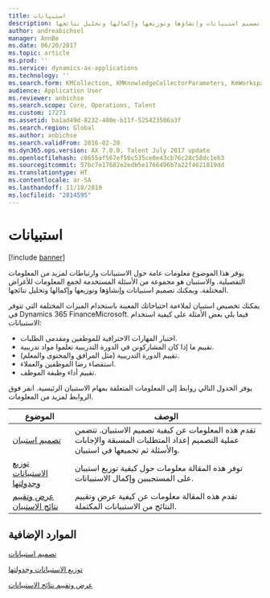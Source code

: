 ```yaml
---
title: استبيانات
description: يوفر هذا الموضوع معلومات عامة حول الاستبيانات وارتباطات لمزيد من المعلومات التفصيلية. والاستبيان هو مجموعة من الأسئلة المستخدمة لجمع المعلومات للأغراض المختلفة. ويمكنك تصميم استبيانات وإنشاؤها وتوزيعها وإكمالها وتحليل نتائجها.
author: andreabichsel
manager: AnnBe
ms.date: 06/20/2017
ms.topic: article
ms.prod: ''
ms.service: dynamics-ax-applications
ms.technology: ''
ms.search.form: KMCollection, KMKnowledgeCollectorParameters, KmWorkspace
audience: Application User
ms.reviewer: anbichse
ms.search.scope: Core, Operations, Talent
ms.custom: 17271
ms.assetid: ba1ad49d-8232-400e-b11f-525423506a3f
ms.search.region: Global
ms.author: anbichse
ms.search.validFrom: 2016-02-28
ms.dyn365.ops.version: AX 7.0.0, Talent July 2017 update
ms.openlocfilehash: c8655af567ef56c535ce0e43cb76c28c58dc1eb3
ms.sourcegitcommit: 57bc7e17682e2edb5e1766496b7a22f4621819dd
ms.translationtype: HT
ms.contentlocale: ar-SA
ms.lasthandoff: 11/18/2019
ms.locfileid: "2814595"
---
```

# <a name="questionnaires"></a>استبيانات

[!include [banner](includes/banner.md)]

يوفر هذا الموضوع معلومات عامة حول الاستبيانات وارتباطات لمزيد من المعلومات التفصيلية. والاستبيان هو مجموعة من الأسئلة المستخدمة لجمع المعلومات للأغراض المختلفة. ويمكنك تصميم استبيانات وإنشاؤها وتوزيعها وإكمالها وتحليل نتائجها. 

يمكنك تخصيص استبيان لملاءمة احتياجاتك المعينة باستخدام الميزات المختلفة التي تتوفر في Dynamics 365 FinanceMicrosoft. فيما يلي بعض الأمثلة على كيفية استخدام الاستبيانات:

-   اختبار المهارات الاحترافية للموظفين ومقدمي الطلبات.
-   تقييم ما إذا كان المشاركونن في الدورة التدريبية تعلموا مواد تدريبية.
-   تقييم الدورة التدريبية (مثل المرافق والمحتوى والمعلم).
-   استقصاء رضا الموظفين والعملاء.
-   تقييم أداء وظيفة الموظف.

يوفر الجدول التالي روابط إلى المعلومات المتعلقة بمهام الاستبيان الرئيسية. انقر فوق الروابط لمزيد من المعلومات.

| الموضوع| ‏‏الوصف|
|------|------------|
| [تصميم استبيان](design-questionnaires.md)  | تقدم هذه المعلومات عن كيفية تصميم الاستبيان. تتضمن عملية التصميم إعداد المتطلبات المسبقة والإجابات والأسئلة ثم تجميعها في استبيان. |
| [توزيع الاستبيانات وجدولتها](distribute-questionnaires.md)  | توفر هذه المقالة معلومات حول كيفية توزيع استبيان على المستجيبين وإكمال الاستبيانات.                                                                       |
| [عرض وتقييم نتائج الاستبيان](evaluate-questionnaire-results.md) | تقدم هذه المقالة معلومات عن كيفية عرض وتقييم النتائج من الاستبيانات المكتملة.                                                                                        |



<a name="additional-resources"></a>الموارد الإضافية
--------

[تصميم استبيانات](design-questionnaires.md)

[توزيع الاستبيانات وجدولتها](distribute-questionnaires.md)

[عرض وتقييم نتائج الاستبيانات](evaluate-questionnaire-results.md)

